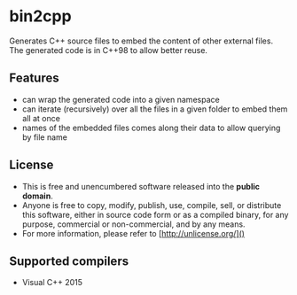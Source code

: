 # bin2cpp
Generates C++ source files to embed the content of other external files. The generated code is in C++98 to allow better reuse.

## Features
 - can wrap the generated code into a given namespace
 - can iterate (recursively) over all the files in a given folder to embed them all at once
 - names of the embedded files comes along their data to allow querying by file name

## License
 - This is free and unencumbered software released into the **public domain**.
 - Anyone is free to copy, modify, publish, use, compile, sell, or distribute this software, either in source code form or as a compiled binary, for any purpose, commercial or non-commercial, and by any means.
 - For more information, please refer to [http://unlicense.org/]()

## Supported compilers
 - Visual C++ 2015
